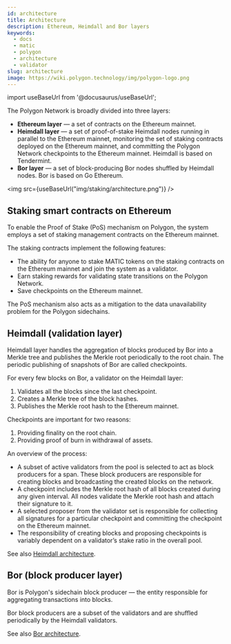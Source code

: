 ```yaml
---
id: architecture
title: Architecture
description: Ethereum, Heimdall and Bor layers
keywords:
  - docs
  - matic
  - polygon
  - architecture
  - validator
slug: architecture
image: https://wiki.polygon.technology/img/polygon-logo.png
---
```

import useBaseUrl from '@docusaurus/useBaseUrl';

The Polygon Network is broadly divided into three layers:

* **Ethereum layer** — a set of contracts on the Ethereum mainnet.
* **Heimdall layer** — a set of proof-of-stake Heimdall nodes running in parallel to the Ethereum mainnet, monitoring the set of staking contracts deployed on the Ethereum mainnet, and committing the Polygon Network checkpoints to the Ethereum mainnet. Heimdall is based on Tendermint.
* **Bor layer** — a set of block-producing Bor nodes shuffled by Heimdall nodes. Bor is based on Go Ethereum.

<img src={useBaseUrl("img/staking/architecture.png")} />

## Staking smart contracts on Ethereum

To enable the Proof of Stake (PoS) mechanism on Polygon, the system employs a set of staking management contracts on the Ethereum mainnet.

The staking contracts implement the following features:

* The ability for anyone to stake MATIC tokens on the staking contracts on the Ethereum mainnet and join the system as a validator.
* Earn staking rewards for validating state transitions on the Polygon Network.
* Save checkpoints on the Ethereum mainnet.

The PoS mechanism also acts as a mitigation to the data unavailability problem for the Polygon sidechains.

## Heimdall (validation layer)

Heimdall layer handles the aggregation of blocks produced by Bor into a Merkle tree and publishes the Merkle root periodically to the root chain. The periodic publishing of snapshots of Bor are called checkpoints.

For every few blocks on Bor, a validator on the Heimdall layer:

1. Validates all the blocks since the last checkpoint.
2. Creates a Merkle tree of the block hashes.
3. Publishes the Merkle root hash to the Ethereum mainnet.

Checkpoints are important for two reasons:

1. Providing finality on the root chain.
2. Providing proof of burn in withdrawal of assets.

An overview of the process:

* A subset of active validators from the pool is selected to act as block producers for a span. These block producers are responsible for creating blocks and broadcasting the created blocks on the network.
* A checkpoint includes the Merkle root hash of all blocks created during any given interval. All nodes validate the Merkle root hash and attach their signature to it.
* A selected proposer from the validator set is responsible for collecting all signatures for a particular checkpoint and committing the checkpoint on the Ethereum mainnet.
* The responsibility of creating blocks and proposing checkpoints is variably dependent on a validator’s stake ratio in the overall pool.

See also [Heimdall architecture](/docs/pos/design/heimdall/overview).

## Bor (block producer layer)

Bor is Polygon's sidechain block producer — the entity responsible for aggregating transactions into blocks.

Bor block producers are a subset of the validators and are shuffled periodically by the Heimdall validators.

See also [Bor architecture](/docs/pos/design/bor/overview).
